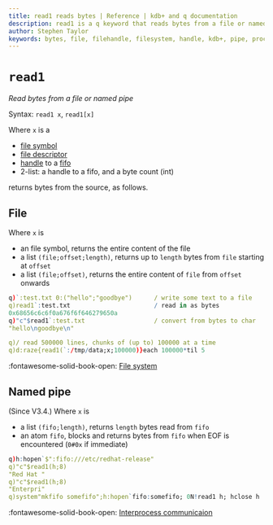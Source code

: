 ```yaml
---
title: read1 reads bytes | Reference | kdb+ and q documentation
description: read1 is a q keyword that reads bytes from a file or named pipe
author: Stephen Taylor
keywords: bytes, file, filehandle, filesystem, handle, kdb+, pipe, process, q, read, read1
---
```

# `read1`






_Read bytes from a file or named pipe_

Syntax: `read1 x`, `read1[x]`

Where `x` is a

-   [file symbol](../basics/glossary.md#file-symbol)
-   [file descriptor](../basics/glossary.md#file-descriptor)
-   [handle](../basics/handles.md) to a [fifo](hopen.md#fifonamed-pipes)
-   2-list: a handle to a fifo, and a byte count (int)

returns bytes from the source, as follows.


## File

Where `x` is 

-   an file symbol, returns the entire content of the file
-   a list `(file;offset;length)`, returns up to `length` bytes from `file` starting at `offset`
-   a list `(file;offset)`, returns the entire content of `file` from `offset` onwards

```q
q)`:test.txt 0:("hello";"goodbye")      / write some text to a file
q)read1`:test.txt                       / read in as bytes
0x68656c6c6f0a676f6f646279650a
q)"c"$read1`:test.txt                   / convert from bytes to char
"hello\ngoodbye\n"

q)/ read 500000 lines, chunks of (up to) 100000 at a time
q)d:raze{read1(`:/tmp/data;x;100000)}each 100000*til 5 
```

:fontawesome-solid-book-open:
[File system](../basics/files.md)


## Named pipe

(Since V3.4.) Where `x` is

-   a list `(fifo;length)`, returns `length` bytes read from `fifo`
-   an atom `fifo`, blocks and returns bytes from `fifo` when EOF is encountered (`0#0x` if immediate)

```q
q)h:hopen`$":fifo:///etc/redhat-release"
q)"c"$read1(h;8)
"Red Hat "
q)"c"$read1(h;8)
"Enterpri"
q)system"mkfifo somefifo";h:hopen`fifo:somefifo; 0N!read1 h; hclose h
```

:fontawesome-solid-book-open:
[Interprocess communicaion](../basics/ipc.md)

